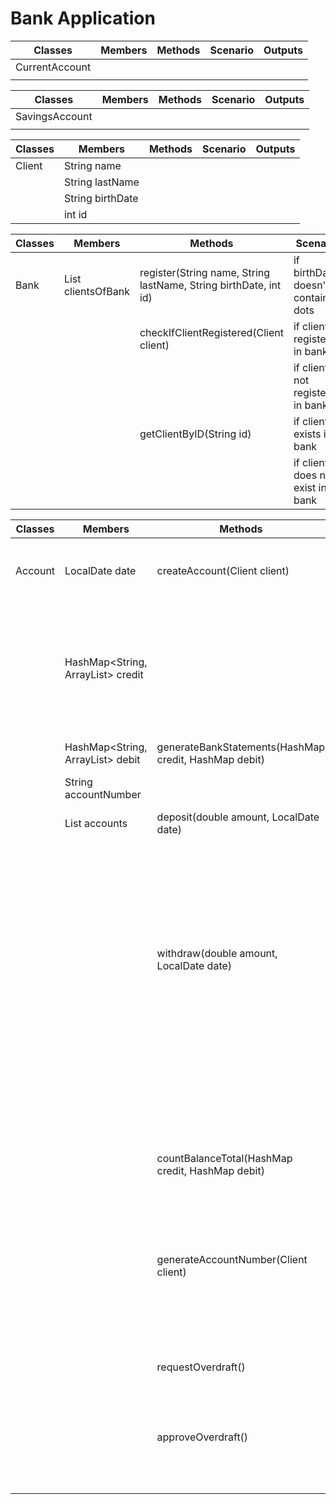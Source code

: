 # Bank Application

| Classes        | Members | Methods | Scenario | Outputs |
|----------------|---------|---------|----------|---------|
| CurrentAccount |         |         |          |         |
|                |         |         |          |         |

| Classes        | Members | Methods | Scenario | Outputs |
|----------------|---------|---------|----------|---------|
| SavingsAccount |         |         |          |         |
|                |         |         |          |         |

| Classes | Members          | Methods | Scenario | Outputs |
|---------|------------------|---------|----------|---------|
| Client  | String name      |         |          |         |
|         | String lastName  |         |          |         |
|         | String birthDate |         |          |         |
|         | int id           |         |          |         |

| Classes | Members                    | Methods                                                          | Scenario                           | Outputs   |
|---------|----------------------------|------------------------------------------------------------------|------------------------------------|-----------|
| Bank    | List<Client> clientsOfBank | register(String name, String lastName, String birthDate, int id) | if birthDate doesn't contains dots | Exception |
|         |                            | checkIfClientRegistered(Client client)                           | if client registered in bank       | true      |
|         |                            |                                                                  | if client not registered in bank   | false     |
|         |                            | getClientByID(String id)                                         | if client exists in bank           | Client    |
|         |                            |                                                                  | if client does not exist in bank   | null      |

| Classes | Members                                   | Methods                                               | Scenario                                                                              | Outputs |
|---------|-------------------------------------------|-------------------------------------------------------|---------------------------------------------------------------------------------------|---------|
| Account | LocalDate date                            | createAccount(Client client)                          | if client exists generate account number                                              | String  |
|         | HashMap<String, ArrayList<Double>> credit |                                                       | if client does not exists return String "To create account you need to be registered" | String  |
|         | HashMap<String, ArrayList<Double>> debit  | generateBankStatements(HashMap credit, HashMap debit) | create String statement                                                               | String  |
|         | String accountNumber                      |                                                       |                                                                                       |         |
|         | List<String> accounts                     | deposit(double amount, LocalDate date)                | if amount and date given                                                              | String  |
|         |                                           |                                                       | if amount given and date not set current date                                         | String  |
|         |                                           |                                                       | if amount equals 0                                                                    | String  |
|         |                                           | withdraw(double amount, LocalDate date)               | if amount and date given                                                              | String  |
|         |                                           |                                                       | if amount given and date not set current date                                         | String  |
|         |                                           |                                                       | if amount and date not given or date given without amount                             | String  |
|         |                                           | countBalanceTotal(HashMap credit, HashMap debit)      | if credit and debit is not empty                                                      | double  |
|         |                                           |                                                       | if credit and debit is empty                                                          | 0.00    |
|         |                                           | generateAccountNumber(Client client)                  | if client is not null create account number                                           | String  |
|         |                                           |                                                       | if client is null return empty String                                                 | String  |
|         |                                           | requestOverdraft()                                    | if overdraft approved                                                                 | String  |
|         |                                           |                                                       | if overdraft not approved                                                             | String  |
|         |                                           | approveOverdraft()                                    | if overdraft approved                                                                 | true    |
|         |                                           |                                                       | if overdraft not approved                                                             | false   |

